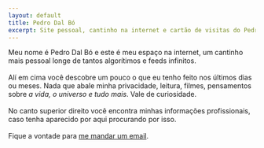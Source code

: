 ```yaml
---
layout: default
title: Pedro Dal Bó
excerpt: Site pessoal, cantinho na internet e cartão de visitas do Pedro Dal Bó.
---
```

 <div class="descricao">
    Meu nome é Pedro Dal Bó e este é meu espaço na internet, um cantinho mais pessoal longe de tantos algorítimos e feeds infinitos.<br><br>
    Alí em cima você descobre um pouco o que eu tenho feito nos últimos dias ou meses. Nada que abale minha privacidade, leitura, filmes, pensamentos sobre <i>a vida, o universo e tudo mais</i>. Vale de curiosidade.<br><br>
    No canto superior direito você encontra minhas informações profissionais, caso tenha aparecido por aqui procurando por isso.<br><br>
    Fique a vontade para <a href="mailto:pedro@dalbo.me" title="Onde falar comigo">me mandar um email</a>.
</div>
